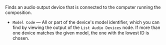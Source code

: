 Finds an audio output device that is connected to the computer running the composition.

   - `Model Code` — All or part of the device's model identifier, which you can find by viewing the output of the `List Audio Devices` node. If more than one device matches the given model, the one with the lowest ID is chosen.
